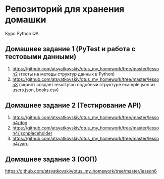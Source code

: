 # Репозиторий для хранения домашки

Курс Python QA

## Домашнее задание 1 (PyTest и работа с тестовыми данными)
1. https://github.com/atsyatkovskiy/otus_my_homework/tree/master/lesson2 (тесты на методы структур данных в Python)
2. https://github.com/atsyatkovskiy/otus_my_homework/tree/master/lesson3 (скрипт создает result.json подобный структуре example.json из users.json, books.csv)

## Домашнее задание 2 (Тестирование API)
1. https://github.com/atsyatkovskiy/otus_my_homework/tree/master/lesson4/dog
2. https://github.com/atsyatkovskiy/otus_my_homework/tree/master/lesson4/jsonplaceholder
3. https://github.com/atsyatkovskiy/otus_my_homework/tree/master/lesson4/yaru

## Домашнее задание 3 (ООП)

https://github.com/atsyatkovskiy/otus_my_homework/tree/master/lesson6
